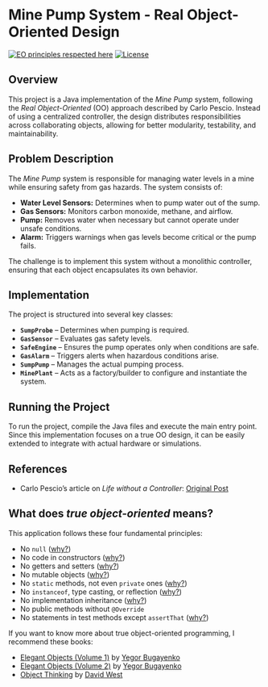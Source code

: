 # Mine Pump System - Real Object-Oriented Design

[![EO principles respected here](http://www.elegantobjects.org/badge.svg)](http://www.elegantobjects.org)
[![License](https://img.shields.io/badge/license-MIT-green.svg)](https://github.com/fabriciofx/rockpaperscissors/blob/master/LICENSE.txt)

## Overview
This project is a Java implementation of the *Mine Pump* system, following the *Real Object-Oriented* (OO) approach described by Carlo Pescio. Instead of using a centralized controller, the design distributes responsibilities across collaborating objects, allowing for better modularity, testability, and maintainability.

## Problem Description
The *Mine Pump* system is responsible for managing water levels in a mine while ensuring safety from gas hazards. The system consists of:

- **Water Level Sensors:** Determines when to pump water out of the sump.
- **Gas Sensors:** Monitors carbon monoxide, methane, and airflow.
- **Pump:** Removes water when necessary but cannot operate under unsafe conditions.
- **Alarm:** Triggers warnings when gas levels become critical or the pump fails.

The challenge is to implement this system without a monolithic controller, ensuring that each object encapsulates its own behavior.

## Implementation
The project is structured into several key classes:

- **`SumpProbe`** – Determines when pumping is required.
- **`GasSensor`** – Evaluates gas safety levels.
- **`SafeEngine`** – Ensures the pump operates only when conditions are safe.
- **`GasAlarm`** – Triggers alerts when hazardous conditions arise.
- **`SumpPump`** – Manages the actual pumping process.
- **`MinePlant`** – Acts as a factory/builder to configure and instantiate the system.

## Running the Project
To run the project, compile the Java files and execute the main entry point. Since this implementation focuses on a true OO design, it can be easily extended to integrate with actual hardware or simulations.

## References
- Carlo Pescio’s article on *Life without a Controller*: [Original Post](http://www.carlopescio.com/)

## What does *true object-oriented* means?

This application follows these four fundamental principles:

* No `null` ([why?](http://www.yegor256.com/2014/05/13/why-null-is-bad.html))
* No code in constructors ([why?](http://www.yegor256.com/2015/05/07/ctors-must-be-code-free.html))
* No getters and setters ([why?](http://www.yegor256.com/2014/09/16/getters-and-setters-are-evil.html))
* No mutable objects ([why?](http://www.yegor256.com/2014/06/09/objects-should-be-immutable.html))
* No `static` methods, not even `private` ones ([why?](http://www.yegor256.com/2017/02/07/private-method-is-new-class.html))
* No `instanceof`, type casting, or reflection ([why?](http://www.yegor256.com/2015/04/02/class-casting-is-anti-pattern.html))
* No implementation inheritance ([why?](http://www.yegor256.com/2016/09/13/inheritance-is-procedural.html))
* No public methods without `@Override`
* No statements in test methods except `assertThat` ([why?](http://www.yegor256.com/2017/05/17/single-statement-unit-tests.html))

If you want to know more about true object-oriented programming, I recommend
these books:

- [Elegant Objects (Volume 1)](https://www.amazon.com/Elegant-Objects-1-Yegor-Bugayenko/dp/1519166915) by
  [Yegor Bugayenko](http://www.yegor256.com)
- [Elegant Objects (Volume 2)](https://www.amazon.com/Elegant-Objects-2-Yegor-Bugayenko/dp/1534908307) by
  [Yegor Bugayenko](http://www.yegor256.com)
- [Object Thinking](https://www.amazon.com/Object-Thinking-Developer-Reference-David/dp/0735619654)
  by [David West](http://davewest.us)
